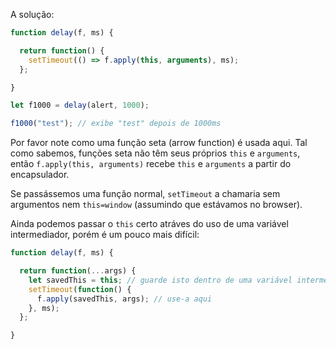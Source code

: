 A solução:

```js run demo
function delay(f, ms) {

  return function() {
    setTimeout(() => f.apply(this, arguments), ms);
  };

}

let f1000 = delay(alert, 1000);

f1000("test"); // exibe "test" depois de 1000ms
```

Por favor note como uma função seta (arrow function) é usada aqui. Tal como sabemos, funções seta não têm seus próprios `this` e `arguments`, então `f.apply(this, arguments)` recebe `this` e `arguments` a partir do encapsulador.

Se passássemos uma função normal, `setTimeout` a chamaria sem argumentos nem `this=window` (assumindo que estávamos no browser).

Ainda podemos passar o `this` certo atráves do uso de uma variável intermediador, porém é um pouco mais difícil:

```js
function delay(f, ms) {

  return function(...args) {
    let savedThis = this; // guarde isto dentro de uma variável intermediador
    setTimeout(function() {
      f.apply(savedThis, args); // use-a aqui
    }, ms);
  };

}
```
